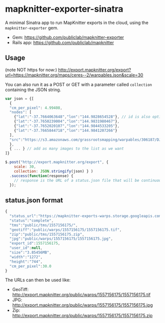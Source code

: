 # mapknitter-exporter-sinatra

A minimal Sinatra app to run MapKnitter exports in the cloud, using the `mapknitter-exporter` gem.

* Gem: https://github.com/publiclab/mapknitter-exporter
* Rails app: https://github.com/publiclab/mapknitter

## Usage

(note NOT https for now:) http://export.mapknitter.org/export?url=https://mapknitter.org/maps/ceres--2/warpables.json&scale=30

You can also run it as a POST or GET with a parameter called `collection` containing the JSON string.

```js
var json = {[
  {
  "cm_per_pixel": 4.99408,
  "nodes": [ 
    {"lat":"-37.7664063648","lon":"144.9828654528"}, // id is also optional here
    {"lat":"-37.7650239004","lon":"144.9831980467"},
    {"lat":"-37.7652020107","lon":"144.9844533205"},
    {"lat":"-37.7665844718","lon":"144.9841207266"}
  ],
  "src":"https://s3.amazonaws.com/grassrootsmapping/warpables/306187/DJI_1207.JPG",
  },
  { ... } // add as many images to the list as we want
]}

$.post("http://export.mapknitter.org/export", {
    scale: 30,
    collection: JSON.stringify(json) } )
  .success(function(response) {
    // response is the URL of a status.json file that will be continuously updated with the status of the export
  });
```

## status.json format

```js
{
  "status_url":"https://mapknitter-exports-warps.storage.googleapis.com/1557156175/status.json",
  "status":"complete",
  "tms":"public/tms/1557156175/",
  "geotiff":"public/warps/1557156175/1557156175.tif",
  "zip":"public/tms/1557156175.zip",
  "jpg":"public/warps/1557156175/1557156175.jpg",
  "export_id":1557156175,
  "user_id":null,
  "size":"3.85456MB",
  "width":"1272",
  "height":"744",
  "cm_per_pixel":30.0
}
```

The URLs can then be used like:

* GeoTiff: http://export.mapknitter.org/public/warps/1557156175/1557156175.tif
* JPG: http://export.mapknitter.org/public/warps/1557156175/1557156175.jpg
* Zip: http://export.mapknitter.org/public/warps/1557156175/1557156175.zip

